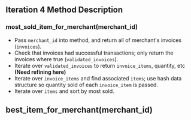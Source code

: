 ## Iteration 4 Method Description

### most_sold_item_for_merchant(merchant_id)
- Pass `merchant_id` into method, and return all of merchant's invoices (`invoices`).
- Check that invoices had successful transactions; only return the invoices where true (`validated_invoices`).
- Iterate over `validated_invoices` to return `invoice_items`, quantity, etc **(Need refining here)**
- Iterate over `invoice_items` and find associated `items`; use hash data structure so quantity sold of each `invoice_item` is passed.
- Iterate over `items` and sort by most sold.

## best_item_for_merchant(merchant_id)

